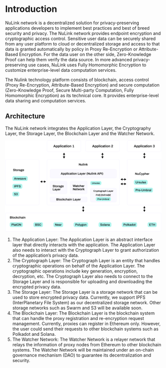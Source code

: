 # Introduction


NuLink network is a decentralized solution for privacy-preserving applications developers to implement best practices and best of breed security and privacy. The NuLink network  provides endpoint encryption and cryptographic access control. Sensitive user data can be securely shared from any user platform to cloud or decentralized storage and access to that data is granted automatically by policy in Proxy Re-Encryption or Attribute-Based Encryption. For the data user on the other side, Zero-Knowledge Proof can help them verify the data source. In more advanced privacy-preserving use cases, NuLink uses Fully Homomorphic Encryption to customize enterprise-level data computation services.

The Nulink technology platform consists of blockchain, access control (Proxy Re-Encryption, Attribute-Based Encryption) and secure computation (Zero-Knowledge Proof, Secure Multi-party Computation, Fully Homomorphic Encryption) as its technical core. It provides enterprise-level data sharing and computation services.

## Architecture

The NuLink network integrates the Application Layer, the Cryptography Layer, the Storage Layer, the Blockchain Layer and the Watcher Network.

![image](./Miscellaneous/img/architecture.png)

1. The Application Layer: The Application Layer is an abstract interface layer that directly interacts with the application. The Application Layer also needs to interact with the Cryptograph Layer to grant authorization of the application’s privacy data.
2. The Cryptograph Layer: The Cryptograph Layer is an entity that handles cryptographic operations on behalf of the Application Layer. The cryptographic operations include key generation, encryption, decryption, etc. The Cryptograph Layer also needs to connect to the Storage Layer and is responsible for uploading and downloading the encrypted privacy data.
3. The Storage Layer: The Storage Layer is a storage network that can be used to store encrypted privacy data. Currently, we support IPFS (InterPlanetary File System) as our decentralized storage network. Other storage networks such as Swarm and S3 will be available soon.
4. The Blockchain Layer: The Blockchain Layer is the blockchain system that can handle the proxy registration and re-encryption request management. Currently, proxies can register in Ethereum only. However, the user could send their requests to other blockchain systems such as Polkadot and Solana.
5. The Watcher Network: The Watcher Network is a relayer network that relays the information of proxy nodes from Ethereum to other blockchain systems. The Watcher Network will be maintained under an on-chain governance mechanism (DAO) to guarantee its decentralization and security.








